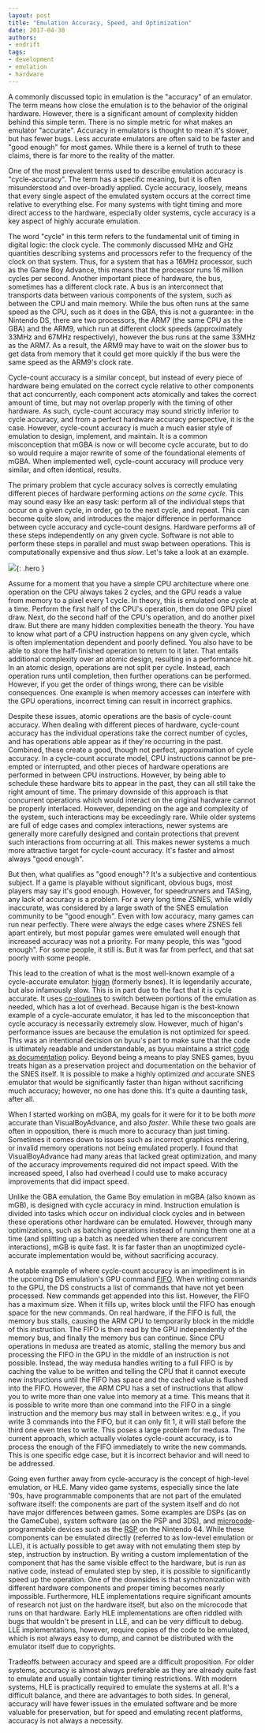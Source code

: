```yaml
---
layout: post
title: "Emulation Accuracy, Speed, and Optimization"
date: 2017-04-30
authors:
- endrift
tags:
- development
- emulation
- hardware
---
```

A commonly discussed topic in emulation is the "accuracy" of an emulator. The term means how close the emulation is to the behavior of the original hardware. However, there is a significant amount of complexity hidden behind this simple term. There is no simple metric for what makes an emulator "accurate". Accuracy in emulators is thought to mean it's slower, but has fewer bugs. Less accurate emulators are often said to be faster and "good enough" for most games. While there is a kernel of truth to these claims, there is far more to the reality of the matter.
<!--more-->

One of the most prevalent terms used to describe emulation accuracy is "cycle-accuracy". The term has a specific meaning, but it is often misunderstood and over-broadly applied. Cycle accuracy, loosely, means that every single aspect of the emulated system occurs at the correct time relative to everything else. For many systems with tight timing and more direct access to the hardware, especially older systems, cycle accuracy is a key aspect of highly accurate emulation.

The word "cycle" in this term refers to the fundamental unit of timing in digital logic: the clock cycle. The commonly discussed MHz and GHz quantities describing systems and processors refer to the frequency of the clock on that system. Thus, for a system that has a 16MHz processor, such as the Game Boy Advance, this means that the processor runs 16 million cycles per second. Another important piece of hardware, the bus, sometimes has a different clock rate. A bus is an interconnect that transports data between various components of the system, such as between the CPU and main memory. While the bus often runs at the same speed as the CPU, such as it does in the GBA, this is not a guarantee: in the Nintendo DS, there are two processors, the ARM7 (the same CPU as the GBA) and the ARM9, which run at different clock speeds (approximately 33MHz and 67MHz respectively), however the bus runs at the same 33MHz as the ARM7. As a result, the ARM9 may have to wait on the slower bus to get data from memory that it could get more quickly if the bus were the same speed as the ARM9's clock rate.

Cycle-count accuracy is a similar concept, but instead of every piece of hardware being emulated on the correct cycle relative to other components that act concurrently, each component acts atomically and takes the correct amount of time, but may not overlap properly with the timing of other hardware. As such, cycle-count accuracy may sound strictly inferior to cycle accuracy, and from a perfect hardware accuracy perspective, it is the case. However, cycle-count accuracy is much a much easier style of emulation to design, implement, and maintain. It is a common misconception that mGBA is now or will become cycle accurate, but to do so would require a major rewrite of some of the foundational elements of mGBA. When implemented well, cycle-count accuracy will produce very similar, and often identical, results.

The primary problem that cycle accuracy solves is correctly emulating different pieces of hardware performing actions *on the same cycle*. This may sound easy like an easy task: perform all of the individual steps that occur on a given cycle, in order, go to the next cycle, and repeat. This can become quite slow, and introduces the major difference in performance between cycle accuracy and cycle-count designs. Hardware performs all of these steps independently on any given cycle. Software is not able to perform these steps in parallel and must swap between operations. This is computationally expensive and thus *slow*. Let's take a look at an example.

![](/assets/cycle-accuracy-comparison.svg){: .hero }

Assume for a moment that you have a simple CPU architecture where one operation on the CPU always takes 2 cycles, and the GPU reads a value from memory to a pixel every 1 cycle. In theory, this is emulated one cycle at a time. Perform the first half of the CPU's operation, then do one GPU pixel draw. Next, do the second half of the CPU's operation, and do another pixel draw. But there are many hidden complexities beneath the theory. You have to know what part of a CPU instruction happens on any given cycle, which is often implementation dependent and poorly defined. You also have to be able to store the half-finished operation to return to it later. That entails additional complexity over an atomic design, resulting in a performance hit. In an atomic design, operations are not split per cycle. Instead, each operation runs until completion, then further operations can be performed. However, if you get the order of things wrong, there can be visible consequences. One example is when memory accesses can interfere with the GPU operations, incorrect timing can result in incorrect graphics.

Despite these issues, atomic operations are the basis of cycle-count accuracy. When dealing with different pieces of hardware, cycle-count accuracy has the individual operations take the correct number of cycles, and has operations able appear as if they're occurring in the past. Combined, these create a good, though not perfect, approximation of cycle accuracy. In a cycle-count accurate model, CPU instructions cannot be pre-empted or interrupted, and other pieces of hardware operations are performed in between CPU instructions. However, by being able to schedule these hardware bits to appear in the past, they can all still take the right amount of time. The primary downside of this approach is that concurrent operations which would interact on the original hardware cannot be properly interlaced. However, depending on the age and complexity of the system, such interactions may be exceedingly rare. While older systems are full of edge cases and complex interactions, newer systems are generally more carefully designed and contain protections that prevent such interactions from occurring at all. This makes newer systems a much more attractive target for cycle-count accuracy. It's faster and almost always "good enough".

But then, what qualifies as "good enough"? It's a subjective and contentious subject. If a game is playable without significant, obvious bugs, most players may say it's good enough. However, for speedrunners and TASing, any lack of accuracy is a problem. For a very long time ZSNES, while wildly inaccurate, was considered by a large swath of the SNES emulation community to be "good enough". Even with low accuracy, many games can run near perfectly. There were always the edge cases where ZSNES fell apart entirely, but most popular games were emulated well enough that increased accuracy was not a priority. For many people, this was "good enough". For some people, it still is. But it was far from perfect, and that sat poorly with some people.

This lead to the creation of what is the most well-known example of a cycle-accurate emulator: [higan](https://byuu.org/emulation/higan/) (formerly bsnes). It is legendarily accurate, but also infamously slow. This is in part due to the fact that it is cycle accurate. It uses [co-routines](https://en.wikipedia.org/wiki/Coroutine) to switch between portions of the emulation as needed, which has a lot of overhead. Because higan is the best-known example of a cycle-accurate emulator, it has led to the misconception that cycle accuracy is necessarily extremely slow. However, much of higan's performance issues are because the emulation is not optimized for speed. This was an intentional decision on byuu's part to make sure that the code is ultimately readable and understandable, as byuu maintains a strict [code as documentation](https://en.wikipedia.org/wiki/Self-documenting_code) policy. Beyond being a means to play SNES games, byuu treats higan as a preservation project and documentation on the behavior of the SNES itself. It is possible to make a highly optimized *and* accurate SNES emulator that would be significantly faster than higan without sacrificing much accuracy; however, no one has done this. It's quite a daunting task, after all.

When I started working on mGBA, my goals for it were for it to be both *more* accurate than VisualBoyAdvance, and also *faster*. While these two goals are often in opposition, there is much more to accuracy than just timing. Sometimes it comes down to issues such as incorrect graphics rendering, or invalid memory operations not being emulated properly. I found that VisualBoyAdvance had many areas that lacked great optimization, and many of the accuracy improvements required did not impact speed. With the increased speed, I also had overhead I could use to make accuracy improvements that did impact speed.

Unlike the GBA emulation, the Game Boy emulation in mGBA (also known as mGB), is designed with cycle accuracy in mind. Instruction emulation is divided into tasks which occur on individual clock cycles and in between these operations other hardware can be emulated. However, through many optimizations, such as batching operations instead of running them one at a time (and splitting up a batch as needed when there are concurrent interactions), mGB is quite fast. It is far faster than an unoptimized cycle-accurate implementation would be, without sacrificing accuracy.

A notable example of where cycle-count accuracy is an impediment is in the upcoming DS emulation's GPU command [FIFO](https://en.wikipedia.org/wiki/FIFO_(computing_and_electronics)). When writing commands to the GPU, the DS constructs a list of commands that have not yet been processed. New commands get appended into this list. However, the FIFO has a maximum size. When it fills up, writes block until the FIFO has enough space for the new commands. On real hardware, if the FIFO is full, the memory bus stalls, causing the ARM CPU to temporarily block in the middle of this instruction. The FIFO is then read by the GPU independently of the memory bus, and finally the memory bus can continue. Since CPU operations in medusa are treated as atomic, stalling the memory bus and processing the FIFO in the GPU in the middle of an instruction is not possible. Instead, the way medusa handles writing to a full FIFO is by caching the value to be written and telling the CPU that it cannot execute new instructions until the FIFO has space and the cached value is flushed into the FIFO. However, the ARM CPU has a set of instructions that allow you to write more than one value into memory at a time.  This means that it is possible to write more than one command into the FIFO in a single instruction and the memory bus may stall in between writes: e.g., if you write 3 commands into the FIFO, but it can only fit 1, it will stall before the third one even tries to write. This poses a large problem for medusa. The current approach, which actually violates cycle-count accuracy, is to process the enough of the FIFO immediately to write the new commands. This is one specific edge case, but it is incorrect behavior and will need to be addressed.

Going even further away from cycle-accuracy is the concept of high-level emulation, or HLE. Many video game systems, especially since the late '90s, have programmable components that are not part of the emulated software itself: the components are part of the system itself and do not have major differences between games. Some examples are DSPs (as on the GameCube), system software (as on the PSP and 3DS), and [microcode](https://en.wikipedia.org/wiki/Microcode)-programmable devices such as the [RSP](https://en.wikipedia.org/wiki/Reality_Coprocessor) on the Nintendo 64. While these components can be emulated directly (referred to as low-level emulation or LLE), it is actually possible to get away with not emulating them step by step, instruction by instruction. By writing a custom implementation of the component that has the same visible effect to the hardware, but is run as native code, instead of emulated step by step, it is possible to significantly speed up the operation. One of the downsides is that synchronization with different hardware components and proper timing becomes nearly impossible. Furthermore, HLE implementations require significant amounts of research not just on the hardware itself, but also on the microcode that runs on that hardware. Early HLE implementations are often riddled with bugs that wouldn't be present in LLE, and can be very difficult to debug. LLE implementations, however, require copies of the code to be emulated, which is not always easy to dump, and cannot be distributed with the emulator itself due to copyrights.

Tradeoffs between accuracy and speed are a difficult proposition. For older systems, accuracy is almost always preferable as they are already quite fast to emulate and usually contain tighter timing restrictions. With modern systems, HLE is practically required to emulate the systems at all. It's a difficult balance, and there are advantages to both sides. In general, accuracy will have fewer issues in the emulated software and be more valuable for preservation, but for speed and emulating recent platforms, accuracy is not always a necessity.